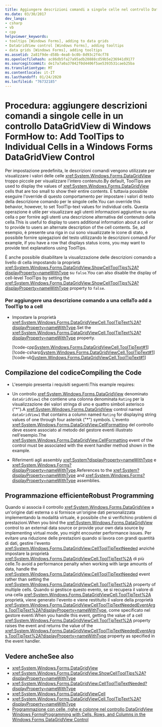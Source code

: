 ```yaml
---
title: Aggiungere descrizioni comandi a singole celle nel controllo DataGridView
ms.date: 03/30/2017
dev_langs:
- csharp
- vb
- cpp
helpviewer_keywords:
- tooltips [Windows Forms], adding to data grids
- DataGridView control [Windows Forms], adding tooltips
- data grids [Windows Forms], adding tooltips
ms.assetid: 2a81f9de-d58b-4ea8-bc0b-8d93c2f4cf78
ms.openlocfilehash: ac86db5fa27a95adb20888cd59b5e236941d9177
ms.sourcegitcommit: de17a7a0a37042f0d4406f5ae5393531caeb25ba
ms.translationtype: MT
ms.contentlocale: it-IT
ms.lasthandoff: 01/24/2020
ms.locfileid: "76732185"
---
```

# <a name="how-to-add-tooltips-to-individual-cells-in-a-windows-forms-datagridview-control"></a><span data-ttu-id="e3278-102">Procedura: aggiungere descrizioni comandi a singole celle in un controllo DataGridView di Windows Form</span><span class="sxs-lookup"><span data-stu-id="e3278-102">How to: Add ToolTips to Individual Cells in a Windows Forms DataGridView Control</span></span>
<span data-ttu-id="e3278-103">Per impostazione predefinita, le descrizioni comandi vengono utilizzate per visualizzare i valori delle celle <xref:System.Windows.Forms.DataGridView> troppo piccole per visualizzare l'intero contenuto.</span><span class="sxs-lookup"><span data-stu-id="e3278-103">By default, ToolTips are used to display the values of <xref:System.Windows.Forms.DataGridView> cells that are too small to show their entire contents.</span></span> <span data-ttu-id="e3278-104">È tuttavia possibile eseguire l'override di questo comportamento per impostare i valori di testo della descrizione comando per le singole celle.</span><span class="sxs-lookup"><span data-stu-id="e3278-104">You can override this behavior, however, to set ToolTip-text values for individual cells.</span></span> <span data-ttu-id="e3278-105">Questa operazione è utile per visualizzare agli utenti informazioni aggiuntive su una cella o per fornire agli utenti una descrizione alternativa del contenuto della cella.</span><span class="sxs-lookup"><span data-stu-id="e3278-105">This is useful to display to users additional information about a cell or to provide to users an alternate description of the cell contents.</span></span> <span data-ttu-id="e3278-106">Se, ad esempio, è presente una riga in cui sono visualizzate le icone di stato, è possibile fornire spiegazioni del testo utilizzando le descrizioni comandi.</span><span class="sxs-lookup"><span data-stu-id="e3278-106">For example, if you have a row that displays status icons, you may want to provide text explanations using ToolTips.</span></span>  
  
 <span data-ttu-id="e3278-107">È anche possibile disabilitare la visualizzazione delle descrizioni comando a livello di cella impostando la proprietà <xref:System.Windows.Forms.DataGridView.ShowCellToolTips%2A?displayProperty=nameWithType> su `false`.</span><span class="sxs-lookup"><span data-stu-id="e3278-107">You can also disable the display of cell-level ToolTips by setting the <xref:System.Windows.Forms.DataGridView.ShowCellToolTips%2A?displayProperty=nameWithType> property to `false`.</span></span>  
  
### <a name="to-add-a-tooltip-to-a-cell"></a><span data-ttu-id="e3278-108">Per aggiungere una descrizione comando a una cella</span><span class="sxs-lookup"><span data-stu-id="e3278-108">To add a ToolTip to a cell</span></span>  
  
- <span data-ttu-id="e3278-109">Impostare la proprietà <xref:System.Windows.Forms.DataGridViewCell.ToolTipText%2A?displayProperty=nameWithType>.</span><span class="sxs-lookup"><span data-stu-id="e3278-109">Set the <xref:System.Windows.Forms.DataGridViewCell.ToolTipText%2A?displayProperty=nameWithType> property.</span></span>  
  
     [!code-cpp[System.Windows.Forms.DataGridViewCell.ToolTipText#1](~/samples/snippets/cpp/VS_Snippets_Winforms/System.Windows.Forms.DataGridViewCell.ToolTipText/cpp/datagridviewcell.tooltiptext.cpp#1)]
     [!code-csharp[System.Windows.Forms.DataGridViewCell.ToolTipText#1](~/samples/snippets/csharp/VS_Snippets_Winforms/System.Windows.Forms.DataGridViewCell.ToolTipText/CS/datagridviewcell.tooltiptext.cs#1)]
     [!code-vb[System.Windows.Forms.DataGridViewCell.ToolTipText#1](~/samples/snippets/visualbasic/VS_Snippets_Winforms/System.Windows.Forms.DataGridViewCell.ToolTipText/VB/datagridviewcell.tooltiptext.vb#1)]  
  
## <a name="compiling-the-code"></a><span data-ttu-id="e3278-110">Compilazione del codice</span><span class="sxs-lookup"><span data-stu-id="e3278-110">Compiling the Code</span></span>  
  
- <span data-ttu-id="e3278-111">L'esempio presenta i requisiti seguenti:</span><span class="sxs-lookup"><span data-stu-id="e3278-111">This example requires:</span></span>  
  
- <span data-ttu-id="e3278-112">Un controllo <xref:System.Windows.Forms.DataGridView> denominato `dataGridView1` che contiene una colonna denominata `Rating` per la visualizzazione dei valori stringa di uno e quattro simboli asterisco ("\*").</span><span class="sxs-lookup"><span data-stu-id="e3278-112">A <xref:System.Windows.Forms.DataGridView> control named `dataGridView1` that contains a column named `Rating` for displaying string values of one through four asterisk ("\*") symbols.</span></span> <span data-ttu-id="e3278-113">L'evento <xref:System.Windows.Forms.DataGridView.CellFormatting> del controllo deve essere associato al metodo del gestore eventi illustrato nell'esempio.</span><span class="sxs-lookup"><span data-stu-id="e3278-113">The <xref:System.Windows.Forms.DataGridView.CellFormatting> event of the control must be associated with the event handler method shown in the example.</span></span>  
  
- <span data-ttu-id="e3278-114">Riferimenti agli assembly <xref:System?displayProperty=nameWithType> e <xref:System.Windows.Forms?displayProperty=nameWithType>.</span><span class="sxs-lookup"><span data-stu-id="e3278-114">References to the <xref:System?displayProperty=nameWithType> and <xref:System.Windows.Forms?displayProperty=nameWithType> assemblies.</span></span>  
  
## <a name="robust-programming"></a><span data-ttu-id="e3278-115">Programmazione efficiente</span><span class="sxs-lookup"><span data-stu-id="e3278-115">Robust Programming</span></span>  
 <span data-ttu-id="e3278-116">Quando si associa il controllo <xref:System.Windows.Forms.DataGridView> a un'origine dati esterna o si fornisce un'origine dati personalizzata implementando la modalità virtuale, è possibile che si verifichino problemi di prestazioni.</span><span class="sxs-lookup"><span data-stu-id="e3278-116">When you bind the <xref:System.Windows.Forms.DataGridView> control to an external data source or provide your own data source by implementing virtual mode, you might encounter performance issues.</span></span> <span data-ttu-id="e3278-117">Per evitare una riduzione delle prestazioni quando si lavora con grandi quantità di dati, gestire l'evento <xref:System.Windows.Forms.DataGridView.CellToolTipTextNeeded> anziché impostare la proprietà <xref:System.Windows.Forms.DataGridViewCell.ToolTipText%2A> di più celle.</span><span class="sxs-lookup"><span data-stu-id="e3278-117">To avoid a performance penalty when working with large amounts of data, handle the <xref:System.Windows.Forms.DataGridView.CellToolTipTextNeeded> event rather than setting the <xref:System.Windows.Forms.DataGridViewCell.ToolTipText%2A> property of multiple cells.</span></span> <span data-ttu-id="e3278-118">Quando si gestisce questo evento, se si recupera il valore di una cella <xref:System.Windows.Forms.DataGridViewCell.ToolTipText%2A> proprietà, viene generato l'evento e viene restituito il valore della proprietà <xref:System.Windows.Forms.DataGridViewCellToolTipTextNeededEventArgs.ToolTipText%2A?displayProperty=nameWithType>, come specificato nel gestore eventi.</span><span class="sxs-lookup"><span data-stu-id="e3278-118">When you handle this event, getting the value of a cell <xref:System.Windows.Forms.DataGridViewCell.ToolTipText%2A> property raises the event and returns the value of the <xref:System.Windows.Forms.DataGridViewCellToolTipTextNeededEventArgs.ToolTipText%2A?displayProperty=nameWithType> property as specified in the event handler.</span></span>  
  
## <a name="see-also"></a><span data-ttu-id="e3278-119">Vedere anche</span><span class="sxs-lookup"><span data-stu-id="e3278-119">See also</span></span>

- <xref:System.Windows.Forms.DataGridView>
- <xref:System.Windows.Forms.DataGridView.ShowCellToolTips%2A?displayProperty=nameWithType>
- <xref:System.Windows.Forms.DataGridView.CellToolTipTextNeeded?displayProperty=nameWithType>
- <xref:System.Windows.Forms.DataGridViewCell>
- <xref:System.Windows.Forms.DataGridViewCell.ToolTipText%2A?displayProperty=nameWithType>
- [<span data-ttu-id="e3278-120">Programmazione con celle, righe e colonne nel controllo DataGridView Windows Forms</span><span class="sxs-lookup"><span data-stu-id="e3278-120">Programming with Cells, Rows, and Columns in the Windows Forms DataGridView Control</span></span>](programming-with-cells-rows-and-columns-in-the-datagrid.md)
